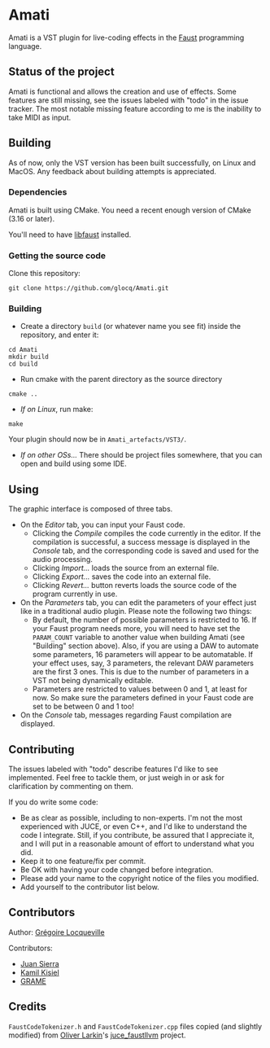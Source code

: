 Amati
======

Amati is a VST plugin for live-coding effects in the [Faust](https://faust.grame.fr/) programming language.

Status of the project
----------------------

Amati is functional and allows the creation and use of effects. Some features are still missing, see the issues labeled with "todo" in the issue tracker. The most notable missing feature according to me is the inability to take MIDI as input.

Building
---------

As of now, only the VST version has been built successfully, on Linux and MacOS. Any feedback about building attempts is appreciated.

### Dependencies

Amati is built using CMake. You need a recent enough version of CMake (3.16 or later).

You'll need to have [libfaust](https://faust.grame.fr/downloads/) installed.

### Getting the source code

Clone this repository:
```
git clone https://github.com/glocq/Amati.git
```

### Building

* Create a directory `build` (or whatever name you see fit) inside the repository, and enter it:
```
cd Amati
mkdir build
cd build
```

* Run cmake with the parent directory as the source directory
```
cmake ..
```

* _If on Linux_, run make:
```
make
```
Your plugin should now be in `Amati_artefacts/VST3/`.

* _If on other OSs..._ There should be project files somewhere, that you can open and build using some IDE.


Using
------

The graphic interface is composed of three tabs.

* On the _Editor_ tab, you can input your Faust code.
    - Clicking the _Compile_ compiles the code currently in the editor. If the compilation is successful, a success message is displayed in the _Console_ tab, and the corresponding code is saved and used for the audio processing.
    - Clicking _Import..._ loads the source from an external file.
    - Clicking _Export..._ saves the code into an external file.
    - Clicking _Revert..._ button reverts loads the source code of the program currently in use.
* On the _Parameters_ tab, you can edit the parameters of your effect just like in a traditional audio plugin. Please note the following two things:
    - By default, the number of possible parameters is restricted to 16. If your Faust program needs more, you will need to have set the `PARAM_COUNT` variable to another value when building Amati (see "Building" section above). Also, if you are using a DAW to automate some parameters, 16 parameters will appear to be automatable. If your effect uses, say, 3 parameters, the relevant DAW parameters are the first 3 ones. This is due to the number of parameters in a VST not being dynamically editable.
    - Parameters are restricted to values between 0 and 1, at least for now. So make sure the parameters defined in your Faust code are set to be between 0 and 1 too!
* On the _Console_ tab, messages regarding Faust compilation are displayed.

Contributing
-------------

The issues labeled with "todo" describe features I'd like to see implemented. Feel free to tackle them, or just weigh in or ask for clarification by commenting on them.

If you do write some code:

* Be as clear as possible, including to non-experts. I'm not the most experienced with JUCE, or even C++, and I'd like to understand the code I integrate. Still, if you contribute, be assured that I appreciate it, and I will put in a reasonable amount of effort to understand what you did.
* Keep it to one feature/fix per commit.
* Be OK with having your code changed before integration.
* Please add your name to the copyright notice of the files you modified.
* Add yourself to the contributor list below.

Contributors
-------------

Author: [Grégoire Locqueville](https://github.com/glocq/)

Contributors: 
 * [Juan Sierra](https://www.juansaudio.com/)
 * [Kamil Kisiel](https://www.kamilkisiel.net/)
 * [GRAME](https://www.grame.fr/)


Credits
--------

`FaustCodeTokenizer.h` and `FaustCodeTokenizer.cpp` files copied (and slightly modified) from [Oliver Larkin](https://github.com/olilarkin)'s [juce_faustllvm](https://github.com/olilarkin/juce_faustllvm) project.
